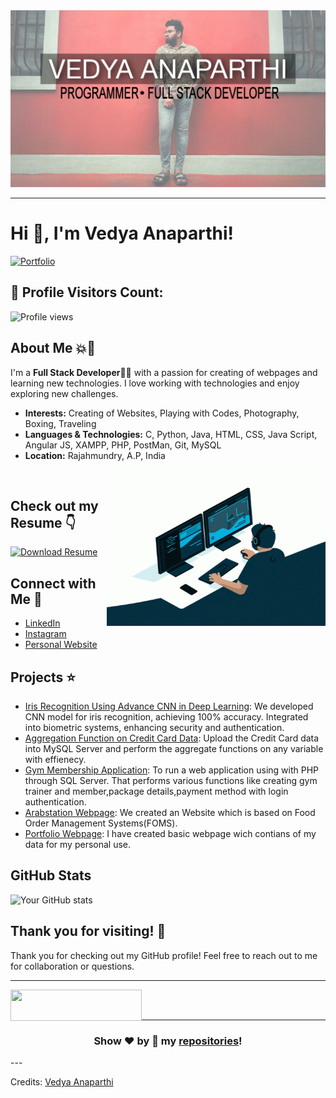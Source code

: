 <img src="assets\image.jpg" alt="image">

---

# Hi 👋, I'm Vedya Anaparthi!


[![Portfolio](https://img.shields.io/badge/Portfolio-Website-blue?style=flat-square)](https://vedyachoudhary.github.io/Portfolio/)

## 🚀 Profile Visitors Count: 

![Profile views](https://komarev.com/ghpvc/?username=vedyachoudhary&color=blue)

## About Me 💥💫

I'm a <b>Full Stack Developer</b>👨‍💻 with a passion for creating of webpages and learning new technologies. I love working with technologies and enjoy exploring new challenges.

- **Interests:** Creating of Websites, Playing with Codes, Photography, Boxing, Traveling
- **Languages & Technologies:** C, Python, Java, HTML, CSS, Java Script, Angular JS, XAMPP, PHP, PostMan, Git, MySQL
- **Location:** Rajahmundry, A.P, India

<p>
    <img align="right" alt="GIF" src="assets\coding.gif" width="350" height="250" />
</p>
<br/>

## Check out my Resume 👇

<a href="assets\resume.pdf" target="_blank">
    <img src="https://img.shields.io/badge/Resume-PDF-blue?style=for-the-badge" alt="Download Resume">
</a>


## Connect with Me 💬

- [LinkedIn](https://www.linkedin.com/in/vedya-anaparthi-045227228?utm_source=share&utm_campaign=share_via&utm_content=profile&utm_medium=android_app)
- [Instagram](https://www.instagram.com/vedya_chaudhary)
- [Personal Website](https://vedyachoudhary.github.io/Portfolio/)

## Projects ⭐

- [Iris Recognition Using Advance CNN in Deep Learning](https://github.com/vedyachoudhary/IRIS-RECOGNITION-USING-ADVANCE-CNN-IN-DEEP-LEARNING): We developed CNN model for iris recognition, achieving 100% accuracy. Integrated into biometric systems, enhancing security and authentication.
- [Aggregation Function on Credit Card Data](https://github.com/vedyachoudhary/Aggregations-on-Credit-Card-Data): Upload the Credit Card data into MySQL Server and perform the aggregate functions on any variable with effienecy.
- [Gym Membership Application](https://github.com/vedyachoudhary/Gym-Membership-Application): To run a web application using with PHP through SQL Server. That performs various functions like creating gym trainer and member,package details,payment method with login authentication.
- [Arabstation Webpage](https://github.com/vedyachoudhary/hackathonproject): We created an Website which is based on Food Order Management Systems(FOMS).
- [Portfolio Webpage](https://github.com/vedyachoudhary/Portfolio-Webpage): I have created basic webpage wich contians of my data for my personal use.

## GitHub Stats

![Your GitHub stats](https://github-readme-stats.vercel.app/api?username=vedyachoudhary&show_icons=true)

## Thank you for visiting! 🙏

Thank you for checking out my GitHub profile! Feel free to reach out to me for collaboration or questions.

---

<p>
<a href="https://www.buymeacoffee.com/vedyachowdw"> <img align="left" src="https://cdn.buymeacoffee.com/buttons/v2/default-yellow.png" height="50" width="210" alt="" /></a></p><br><br>

---

<div align="center">

### Show ❤️ by 🌟 my [repositories](https://github.com/vedyachoudhary?tab=repositories)!

</div>
---

Credits: [Vedya Anaparthi](https://github.com/vedyachoudhary)